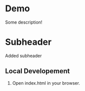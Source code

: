 # Demo

Some description!

# Subheader

Added subheader


## Local Developement

1. Open index.html in your browser.